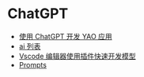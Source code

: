 # ChatGPT

- [使用 ChatGPT 开发 YAO 应用](%E4%BD%BF%E7%94%A8ChatGPT%E5%BC%80%E5%8F%91YAO%E5%BA%94%E7%94%A8.md)
- [ai 列表](ai%E5%88%97%E8%A1%A8.md)
- [Vscode 编辑器使用插件快速开发模型](Vscode%E7%BC%96%E8%BE%91%E5%99%A8%E4%BD%BF%E7%94%A8%E6%8F%92%E4%BB%B6%E5%BF%AB%E9%80%9F%E5%BC%80%E5%8F%91%E6%A8%A1%E5%9E%8B.md)
- [Prompts](Prompts/index)

